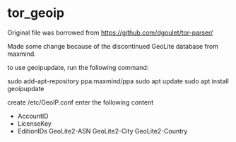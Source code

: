 # tor_geoip

Original file was borrowed from https://github.com/dgoulet/tor-parser/

Made some change because of the discontinued GeoLite database from maxmind.

to use geoipupdate, run the following command:

sudo add-apt-repository ppa:maxmind/ppa
sudo apt update
sudo apt install geoipupdate

create /etc/GeoIP.conf
enter the following content
- AccountID 
- LicenseKey 
- EditionIDs GeoLite2-ASN GeoLite2-City GeoLite2-Country
